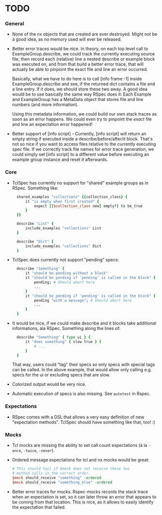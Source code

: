 # TODO

### General

* None of the nx objects that are created are ever destroyed.
  Might not be a good idea, as no memory used will ever be released.

* Better error traces would be nice. In theory, on each top level call to
  ExampleGroup.describe, we could track the currently executing source file,
  then record each (relative) line a nested describe or example block was
  executed on, and from that build a better error trace, that will actually be
  able to pinpoint the exact file and line an error occurred.

  Basically, what we have to do here is to call [info frame -1] inside
  ExampleGroup.describe and see, if the returned dict contains a file and
  a line entry. If it does, we should store these two away. A good idea
  would be to use basically the same way RSpec does it: Each Example and
  ExampleGroup has a MetaData object that stores file and line numbers
  (and more information).

  Using this metadata information, we could build our own stack traces as soon
  as an error happens. We could even try to pinpoint the _exact_ file and line
  an expectation error happened!

* Better support of [info script] - Currently, [info script] will return an
  empty string if executed inside a describe/before/after/it block. That's
  not so nice if you want to access files relative to the currently executing
  spec file. If we correctly track file names for error trace generation, we
  could simply set [info script] to a different value before executing an
  example group instance and reset it afterwards.

### Core

* TclSpec has currently no support for "shared" example groups as in RSpec.
  Something like:

  ```tcl
    shared_examples "collections" {{collection_class} {
        it "is empty when first created" {
            expect [[$collection_class new] empty?] to be_true
        }
    }}

    describe "List" {
        include_examples "collections" List
    }

    describe "Dict" {
        include_examples "collections" Dict
    }
  ```

* TclSpec does currently not support "pending" specs:

  ```tcl
    describe "Something" {
        it "should be pending without a block"
        it "should be pending if 'pending' is called in the block" {
            pending; # Should abort here
            ...
        }
        it "should be pending if 'pending' is called in the block" {
            pending "with a message"; # Should abort here
            ...
        }
    }
  ```

* It would be nice, if we could make describe and it blocks take additional
  informations, ala RSpec. Something along the lines of:

  ```tcl
    describe "Something" { type ui } {
        it "does something" { slow true } {
            # ...
        }
    }
  ```

  That way, users could "tag" their specs so only specs with special
  tags can be called. In the above example, that would allow only
  calling e.g. specs for the ui or excluding specs that are slow.

* Colorized output would be very nice.

* Automatic execution of specs is also missing. See `autotest` in Rspec.

### Expectations

* RSpec comes with a DSL that allows a very easy definition of new "expectation methods".
  TclSpec should have something like that, too! :)

### Mocks

* Tcl mocks are missing the ability to set call count expectations (à la `-once`, `-twice`, `-never`).

* Ordered message expectations for tcl and nx mocks would be great:

  ```tcl
  # This should fail if $mock does not receive these two
  # method calls in the correct order.
  $mock should_receive "something" -ordered
  $mock should_receive "something_else" -ordered
  ```

* Better error traces for mocks. Rspec-mocks records the stack trace when
  an expectation is set, so it can later throw an error that appears to be
  coming from that location. This is nice, as it allows to easily identify
  the expectation that failed.